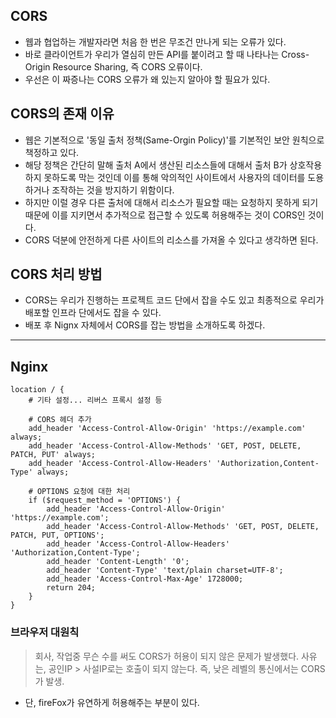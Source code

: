 
## CORS
- 웹과 협업하는 개발자라면 처음 한 번은 무조건 만나게 되는 오류가 있다. 
- 바로 클라이언트가 우리가 열심히 만든 API를 붙이려고 할 때 나타나는 Cross-Origin Resource Sharing, 즉 CORS 오류이다. 
- 우선은 이 짜증나는 CORS 오류가 왜 있는지 알아야 할 필요가 있다.

## CORS의 존재 이유
- 웹은 기본적으로 '동일 출처 정책(Same-Orgin Policy)'를 기본적인 보안 원칙으로 책정하고 있다. 
- 해당 정책은 간단히 말해 출처 A에서 생산된 리소스들에 대해서 출처 B가 상호작용 하지 못하도록 막는 것인데 이를 통해 악의적인 사이트에서 사용자의 데이터를 도용하거나 조작하는 것을 방지하기 위함이다.
- 하지만 이럴 경우 다른 출처에 대해서 리소스가 필요할 때는 요청하지 못하게 되기 때문에 이를 지키면서 추가적으로 접근할 수 있도록 허용해주는 것이 CORS인 것이다. 
- CORS 덕분에 안전하게 다른 사이트의 리소스를 가져올 수 있다고 생각하면 된다.

## CORS 처리 방법
- CORS는 우리가 진행하는 프로젝트 코드 단에서 잡을 수도 있고 최종적으로 우리가 배포할 인프라 단에서도 잡을 수 있다. 
- 배포 후 Nignx 자체에서 CORS를 잡는 방법을 소개하도록 하겠다.

---

## Nginx

```shell
location / {
    # 기타 설정... 리버스 프록시 설정 등

    # CORS 헤더 추가
    add_header 'Access-Control-Allow-Origin' 'https://example.com' always;
    add_header 'Access-Control-Allow-Methods' 'GET, POST, DELETE, PATCH, PUT' always; 
    add_header 'Access-Control-Allow-Headers' 'Authorization,Content-Type' always;
    
    # OPTIONS 요청에 대한 처리
    if ($request_method = 'OPTIONS') {
        add_header 'Access-Control-Allow-Origin' 'https://example.com';
        add_header 'Access-Control-Allow-Methods' 'GET, POST, DELETE, PATCH, PUT, OPTIONS';
        add_header 'Access-Control-Allow-Headers' 'Authorization,Content-Type';
        add_header 'Content-Length' '0';
        add_header 'Content-Type' 'text/plain charset=UTF-8';
        add_header 'Access-Control-Max-Age' 1728000;
        return 204;
    }
}
```


### 브라우저 대원칙 
> 회사, 작업중 무슨 수를 써도 CORS가 허용이 되지 않은 문제가 발생했다.
> 사유는, 공인IP > 사설IP로는 호출이 되지 않는다. 즉, 낮은 레벨의 통신에서는 CORS가 발생.
* 단, fireFox가 유연하게 허용해주는 부분이 있다.

